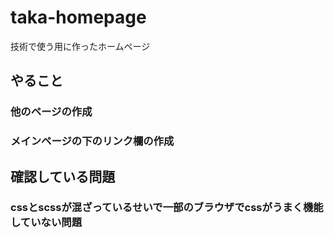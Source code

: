 # taka-homepage
技術で使う用に作ったホームページ
## やること
### 他のページの作成
### メインページの下のリンク欄の作成
## 確認している問題
### cssとscssが混ざっているせいで一部のブラウザでcssがうまく機能していない問題
